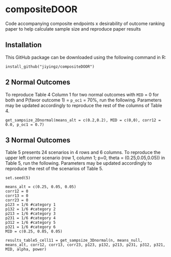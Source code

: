 # compositeDOOR
Code accompanying composite endpoints x desirability of outcome ranking paper to help calculate sample size and reproduce paper results

## Installation

This GitHub package can be downloaded using the following command in R:

```
install_github("jiyingz/compositeDOOR")
```

## 2 Normal Outcomes

To reproduce Table 4 Column 1 for two normal outcomes with `MID` = 0 for both and P(favor outcome 1) = `p_oc1` = 70%, run the following. 
Parameters may be updated accordingly to reproduce the rest of the columns of Table 4. 

```
get_sampsize_2Dnormal(means_alt = c(0.2,0.2), MID = c(0,0), corr12 = 0.0, p_oc1 = 0.7)
```


## 3 Normal Outcomes

Table 5 presents 24 scenarios in 4 rows and 6 columns. To reproduce the upper left corner scenario (row 1, column 1; p=0, theta = (0.25,0.05,0.05)) in Table 5, run the following. 
Parameters may be updated accordingly to reproduce the rest of the scenarios of Table 5.

```
set.seed(5)

means_alt = c(0.25, 0.05, 0.05)
corr12 = 0
corr13 = 0
corr23 = 0
p123 = 1/6 #category 1
p132 = 1/6 #category 2
p213 = 1/6 #category 3
p231 = 1/6 #category 4
p312 = 1/6 #category 5
p321 = 1/6 #category 6
MID = c(0.25, 0.05, 0.05)

results_table5_cell11 = get_sampsize_3Dnormal(n, means_null, means_alt, corr12, corr13, corr23, p123, p132, p213, p231, p312, p321, MID, alpha, power)
```
